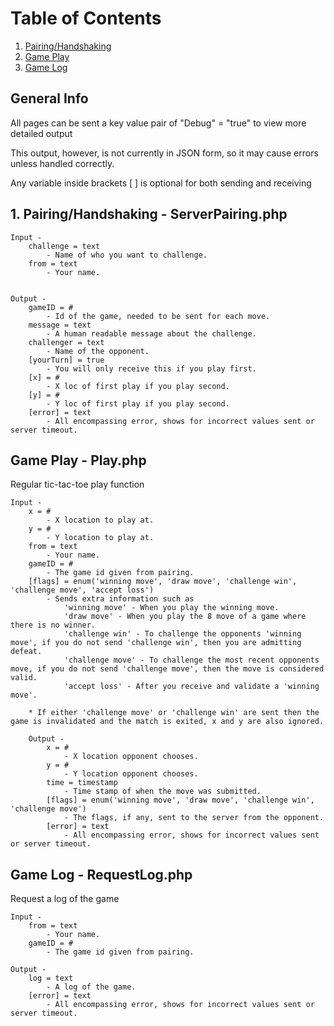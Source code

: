 # Table of Contents #
1. [Pairing/Handshaking](#1)
2. [Game Play](#2)
3. [Game Log](#3)

## General Info ##
All pages can be sent a key value pair of "Debug" = "true" to view more detailed output 

This output, however, is not currently in JSON form, so it may cause errors unless handled correctly.

Any variable inside brackets [ ] is optional for both sending and receiving

## <a name="#1"/> 1. Pairing/Handshaking - ServerPairing.php ##
	Input - 
		challenge = text
			- Name of who you want to challenge.
		from = text
			- Your name.


	Output -
		gameID = #
			- Id of the game, needed to be sent for each move.
		message = text
			- A human readable message about the challenge.
		challenger = text
			- Name of the opponent.
		[yourTurn] = true
			- You will only receive this if you play first.
		[x] = #
			- X loc of first play if you play second.
		[y] = #
			- Y loc of first play if you play second.
		[error] = text
			- All encompassing error, shows for incorrect values sent or server timeout.

## <a name="#2"/> Game Play - Play.php ##
Regular tic-tac-toe play function

	Input -
		x = #
			- X location to play at.
		y = #
			- Y location to play at.
		from = text
			- Your name.
		gameID = #
			- The game id given from pairing.
		[flags] = enum('winning move', 'draw move', 'challenge win', 'challenge move', 'accept loss')
			- Sends extra information such as
				'winning move' - When you play the winning move.
				'draw move' - When you play the 8 move of a game where there is no winner.
				'challenge win' - To challenge the opponents 'winning move', if you do not send 'challenge win', then you are admitting defeat.
				'challenge move' - To challenge the most recent opponents move, if you do not send 'challenge move', then the move is considered valid.
				'accept loss' - After you receive and validate a 'winning move'.

		* If either 'challenge move' or 'challenge win' are sent then the game is invalidated and the match is exited, x and y are also ignored.

		Output - 
			x = #
				- X location opponent chooses.
			y = #
				- Y location opponent chooses.
 			time = timestamp
				- Time stamp of when the move was submitted.
			[flags] = enum('winning move', 'draw move', 'challenge win', 'challenge move')
				- The flags, if any, sent to the server from the opponent.
			[error] = text
				- All encompassing error, shows for incorrect values sent or server timeout.

## <a name="#3"/> Game Log - RequestLog.php ##
Request a log of the game

	Input -
		from = text
			- Your name.
		gameID = #
			- The game id given from pairing.
		
	Output - 
		log = text
			- A log of the game.
		[error] = text
			- All encompassing error, shows for incorrect values sent or server timeout.